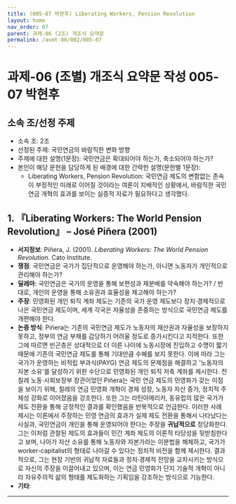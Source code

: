 ```yaml
---
title: (005-07 박현후) Liberating Workers, Pension Revolution
layout: home
nav_order: 07
parent: 과제-06 (2조) 개조식 요약문
permalink: /asmt-06/002/005-07
---
```


# 과제-06 (조별) 개조식 요약문 작성 005-07 박현후

## 소속 조/선정 주제

- 소속 조: 2조
- 선정된 주제: 국민연금의 바람직한 변화 방향 
- 주제에 대한 설명(1문장): 국민연금은 확대되어야 하는가, 축소되어야 하는가?
- 본인이 해당 문헌을 담당하게 된 배경에 대한 간략한 설명(문헌별 1문장):  
  - Liberating Workers, Pension Revolution: 국민연금 제도의 변함없는 존속이 부정적인 미래로 이어질 것이라는 여론이 지배적인 상황에서, 바람직한 국민연금 개혁의 효과를 보이는 실증적 자료가 필요하다고 생각했다. 
  

## 1. 『Liberating Workers: The World Pension Revolution』 – José Piñera (2001)

- **서지정보**: Piñera, J. (2001). *Liberating Workers: The World Pension Revolution*. Cato Institute.
- **쟁점**: 국민연금은 국가가 집단적으로 운영해야 하는가, 아니면 노동자가 개인적으로 관리해야 하는가? 
- **딜레마**: 국민연금은 국가의 운영을 통해 보편성과 재분배를 약속해야 하는가? / 반대로, 개인의 운영을 통해 소유권과 효율성을 제고해야 하는가? 
- **주장**: 민영화된 개인 퇴직 계좌 제도는 기존의 국가 운영 제도보다 정치·경제적으로 나은 국민연금 제도이며, 세계 각국은 자율성을 존중하는 방식으로 국민연금 제도를 개편해야 한다. 
- **논증 방식**: Piñera는 기존의 국민연금 제도가 노동자의 재산권과 자율성을 보장하지 못하고, 정부의 연금 부채를 감당하기 어려울 정도로 증가시킨다고 지적한다. 또한 그에 따르면 빈곤층은 상대적으로 더 이른 나이에 노동시장에 진입하고 수명이 짧기 때문에 기존의 국민연금 제도를 통해 기대만큼 수혜를 보지 못한다. 이에 따라 그는 국가가 운영하는 비적립 부과식(PAYG) 연금 제도의 문제점을 해결하고 '노동자의 자본 소유'를 달성하기 위한 수단으로 민영화된 개인 퇴직 저축 계좌를 제시한다. 전 칠레 노동·사회보장부 장관이었던 Piñera는 국민 연금 제도의 민영화가 갖는 이점을 보이기 위해, 칠레의 연금 민영화 개혁이 경제 성장, 노동자 자산 증가, 정치적 주체성 강화로 이어졌음을 강조한다. 또한 그는 라틴아메리카, 동유럽의 많은 국가가 제도 전환을 통해 긍정적인 결과를 확인했음을 반복적으로 언급한다. 이러한 사례 제시는 이론에서 주장하는 민영 연금의 효과가 실제 제도 전환을 통해서 나타났다는 사실과, 국민연금이 개인을 통해 운영되어야 한다는 주장을 **귀납적으로** 정당화한다. 그는 이처럼 관찰된 제도의 효과들이 민간 계좌 제도의 이론적 타당성을 뒷받침한다고 보며, 나아가 자산 소유를 통해 노동자와 자본가라는 이분법을 해체하고, 국가가 worker-capitalist의 형태로 나아갈 수 있다는 정치적 비전을 함께 제시한다. 결과적으로, 그는 현장 기반의 귀납적 자료들과 정치·경제적 전망을 교차시키는 방식으로 자신의 주장을 이끌어내고 있으며, 이는 연금 민영화가 단지 기술적 개혁이 아니라 자유주의적 삶의 형태를 제도화하는 기획임을 강조하는 방식으로 기능한다. 
- **기타**: 

---

